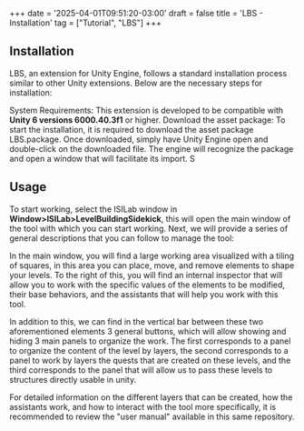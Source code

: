 +++
date = '2025-04-01T09:51:20-03:00'
draft = false
title = 'LBS - Installation'
tag = ["Tutorial", "LBS"]
+++


## Installation
LBS, an extension for Unity Engine, follows a standard installation process similar to other Unity extensions. Below are the necessary steps for installation:

System Requirements: This extension is developed to be compatible with **Unity 6 versions 6000.40.3f1** or higher.
Download the asset package: To start the installation, it is required to download the asset package LBS.package. Once downloaded, simply have Unity Engine open and double-click on the downloaded file. The engine will recognize the package and open a window that will facilitate its import.
S

## Usage
To start working, select the ISILab window in **Window>ISILab>LevelBuildingSidekick**, this will open the main window of the tool with which you can start working. Next, we will provide a series of general descriptions that you can follow to manage the tool:


In the main window, you will find a large working area visualized with a tiling of squares, in this area you can place, move, and remove elements to shape your levels. To the right of this, you will find an internal inspector that will allow you to work with the specific values of the elements to be modified, their base behaviors, and the assistants that will help you work with this tool.


In addition to this, we can find in the vertical bar between these two aforementioned elements 3 general buttons, which will allow showing and hiding 3 main panels to organize the work. The first corresponds to a panel to organize the content of the level by layers, the second corresponds to a panel to work by layers the quests that are created on these levels, and the third corresponds to the panel that will allow us to pass these levels to structures directly usable in unity.

For detailed information on the different layers that can be created, how the assistants work, and how to interact with the tool more specifically, it is recommended to review the "user manual" available in this same repository.